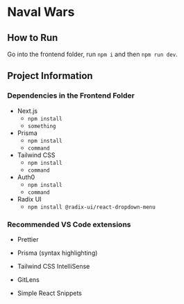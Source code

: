# Naval Wars

## How to Run

Go into the frontend folder, run `npm i` and then `npm run dev`.

## Project Information

### Dependencies in the Frontend Folder

- Next.js
  - `npm install`
  - `something`
- Prisma
  - `npm install`
  - `command`
- Tailwind CSS
  - `npm install`
  - `command`
- Auth0
  - `npm install`
  - `command`
- Radix UI
  - `npm install @radix-ui/react-dropdown-menu`

### Recommended VS Code extensions

- Prettier
- Prisma (syntax highlighting)
- Tailwind CSS IntelliSense

- GitLens
- Simple React Snippets
